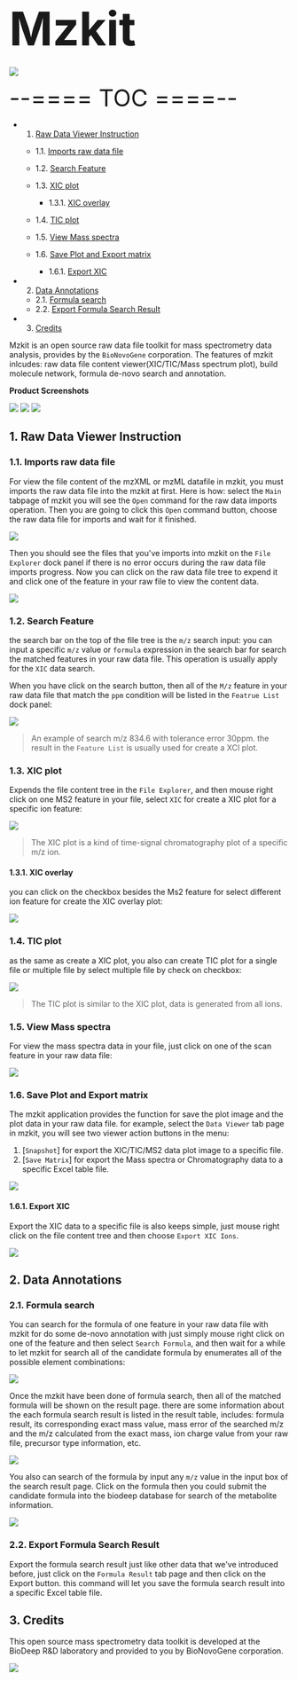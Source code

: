 # <span style="font-size: 3em;">Mzkit</span>

![](docs/manual/splash.PNG)

<div style="font-size: 3em;">--==== TOC ====--</div>

<!-- vscode-markdown-toc -->
* 1. [Raw Data Viewer Instruction](#RawDataViewerInstruction)
	* 1.1. [Imports raw data file](#Importsrawdatafile)
	* 1.2. [Search Feature](#SearchFeature)
	* 1.3. [XIC plot](#XICplot)

		* 1.3.1. [XIC overlay](#XICoverlay)

	* 1.4. [TIC plot](#TICplot)
	* 1.5. [View Mass spectra](#ViewMassspectra)
	* 1.6. [Save Plot and Export matrix](#SavePlotandExportmatrix)

		* 1.6.1. [Export XIC](#ExportXIC)

* 2. [Data Annotations](#DataAnnotations)
	* 2.1. [Formula search](#Formulasearch)
	* 2.2. [Export Formula Search Result](#ExportFormulaSearchResult)
* 3. [Credits](#Credits)

<!-- vscode-markdown-toc-config
	numbering=true
	autoSave=true
	/vscode-markdown-toc-config -->
<!-- /vscode-markdown-toc -->

Mzkit is an open source raw data file toolkit for mass spectrometry data analysis, provides by the ``BioNovoGene`` corporation. The features of mzkit inlcudes: raw data file content viewer(XIC/TIC/Mass spectrum plot), build molecule network, formula de-novo search and annotation.

<div style="page-break-after:always;"></div>

**Product Screenshots**

![](docs/manual/main.png)
![](docs/manual/BPC_overlay.PNG)
![](docs/manual/MS.PNG)

<div style="page-break-after:always;"></div>

##  1. <a name='RawDataViewerInstruction'></a>Raw Data Viewer Instruction

###  1.1. <a name='Importsrawdatafile'></a>Imports raw data file

For view the file content of the mzXML or mzML datafile in mzkit, you must imports the raw data file into the mzkit at first. Here is how: select the ``Main`` tabpage of mzkit you will see the ``Open`` command for the raw data imports operation. Then you are going to click this ``Open`` command button, choose the raw data file for imports and wait for it finished. 

![](docs/manual/open.png)

Then you should see the files that you've imports into mzkit on the ``File Explorer`` dock panel if there is no error occurs during the raw data file imports progress. Now you can click on the raw data file tree to expend it and click one of the feature in your raw file to view the content data.

![](docs/manual/file-explorer.png)

###  1.2. <a name='SearchFeature'></a>Search Feature

the search bar on the top of the file tree is the ``m/z`` search input: you can input a specific ``m/z`` value or ``formula`` expression in the search bar for search the matched features in your raw data file. This operation is usually apply for the ``XIC`` data search.

When you have click on the search button, then all of the ``M/z`` feature in your raw data file that match the ``ppm`` condition will be listed in the ``Featrue List`` dock panel:

![](docs/manual/search-list.png)
> An example of search m/z 834.6 with tolerance error 30ppm. the result in the ``Feature List`` is usually used for create a XCI plot.

###  1.3. <a name='XICplot'></a>XIC plot

Expends the file content tree in the ``File Explorer``, and then mouse right click on one MS2 feature in your file, select ``XIC`` for create a XIC plot for a specific ion feature:

![](docs/manual/ion-XIC.png)
> The XIC plot is a kind of time-signal chromatography plot of a specific m/z ion.

####  1.3.1. <a name='XICoverlay'></a>XIC overlay

you can click on the checkbox besides the Ms2 feature for select different ion feature for create the XIC overlay plot:

![](docs/manual/XIC-overlay.png)

###  1.4. <a name='TICplot'></a>TIC plot

as the same as create a XIC plot, you also can create TIC plot for a single file or multiple file by select multiple file by check on checkbox:

![](docs/manual/TIC.png)
> The TIC plot is similar to the XIC plot, data is generated from all ions.

###  1.5. <a name='ViewMassspectra'></a>View Mass spectra

For view the mass spectra data in your file, just click on one of the scan feature in your raw data file:

![](docs/manual/ms2-plot.png)

###  1.6. <a name='SavePlotandExportmatrix'></a>Save Plot and Export matrix

The mzkit application provides the function for save the plot image and the plot data in your raw data file. for example, select the ``Data Viewer`` tab page in mzkit, you will see two viewer action buttons in the menu:

1. [``Snapshot``] for export the XIC/TIC/MS2 data plot image to a specific file.
2. [``Save Matrix``] for export the Mass spectra or Chromatography data to a specific Excel table file.

![](docs/manual/export-plot-matrix.png)

####  1.6.1. <a name='ExportXIC'></a>Export XIC

Export the XIC data to a specific file is also keeps simple, just mouse right click on the file content tree and then choose ``Export XIC Ions``.

![](docs/manual/export-XIC.png)

<div style="page-break-after:always;"></div>

##  2. <a name='DataAnnotations'></a>Data Annotations

###  2.1. <a name='Formulasearch'></a>Formula search

You can search for the formula of one feature in your raw data file with mzkit for do some de-novo annotation with just simply mouse right click on one of the feature and then select ``Search Formula``, and then wait for a while to let mzkit for search all of the candidate formula by enumerates all of the possible element combinations:

![](docs/manual/formula-search-progress.png)

Once the mzkit have been done of formula search, then all of the matched formula will be shown on the result page. there are some information about the each formula search result is listed in the result table, includes: formula result, its corresponding exact mass value, mass error of the searched m/z and the m/z calculated from the exact mass, ion charge value from your raw file, precursor type information, etc.

![](docs/manual/de-novo-formulas.png)

<div style="page-break-after:always;"></div>

You also can search of the formula by input any ``m/z`` value in the input box of the search result page. Click on the formula then you could submit the candidate formula into the biodeep database for search of the metabolite information.

![](docs/manual/export-formula-list.png)

###  2.2. <a name='ExportFormulaSearchResult'></a>Export Formula Search Result

Export the formula search result just like other data that we've introduced before, just click on the ``Formula Result`` tab page and then click on the Export button. this command will let you save the formula search result into a specific Excel table file. 

<div style="page-break-after:always;"></div>

##  3. <a name='Credits'></a>Credits

This open source mass spectrometry data toolkit is developed at the BioDeep R&D laboratory and provided to you by BioNovoGene corporation.

![](docs/BioNovoGene.png)

<style type="text/css">
	#content-wrapper {
		background-color: white !important;    
	}
</style>

<script type="text/javascript">
	document.getElementById("sidebar").style.display = "none";
</script>
